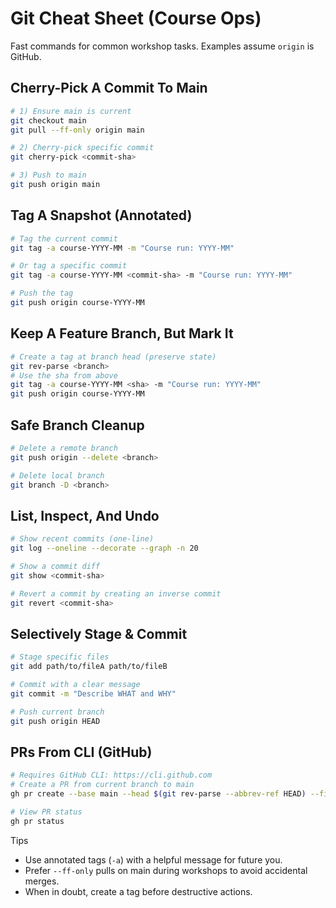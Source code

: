 # Git Cheat Sheet (Course Ops)

Fast commands for common workshop tasks. Examples assume `origin` is GitHub.

## Cherry-Pick A Commit To Main

```bash
# 1) Ensure main is current
git checkout main
git pull --ff-only origin main

# 2) Cherry-pick specific commit
git cherry-pick <commit-sha>

# 3) Push to main
git push origin main
```

## Tag A Snapshot (Annotated)

```bash
# Tag the current commit
git tag -a course-YYYY-MM -m "Course run: YYYY-MM"

# Or tag a specific commit
git tag -a course-YYYY-MM <commit-sha> -m "Course run: YYYY-MM"

# Push the tag
git push origin course-YYYY-MM
```

## Keep A Feature Branch, But Mark It

```bash
# Create a tag at branch head (preserve state)
git rev-parse <branch>
# Use the sha from above
git tag -a course-YYYY-MM <sha> -m "Course run: YYYY-MM"
git push origin course-YYYY-MM
```

## Safe Branch Cleanup

```bash
# Delete a remote branch
git push origin --delete <branch>

# Delete local branch
git branch -D <branch>
```

## List, Inspect, And Undo

```bash
# Show recent commits (one-line)
git log --oneline --decorate --graph -n 20

# Show a commit diff
git show <commit-sha>

# Revert a commit by creating an inverse commit
git revert <commit-sha>
```

## Selectively Stage & Commit

```bash
# Stage specific files
git add path/to/fileA path/to/fileB

# Commit with a clear message
git commit -m "Describe WHAT and WHY"

# Push current branch
git push origin HEAD
```

## PRs From CLI (GitHub)

```bash
# Requires GitHub CLI: https://cli.github.com
# Create a PR from current branch to main
gh pr create --base main --head $(git rev-parse --abbrev-ref HEAD) --fill

# View PR status
gh pr status
```

Tips
- Use annotated tags (`-a`) with a helpful message for future you.
- Prefer `--ff-only` pulls on main during workshops to avoid accidental merges.
- When in doubt, create a tag before destructive actions.

